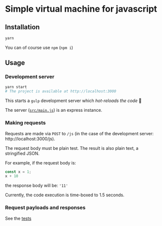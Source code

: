 # Simple virtual machine for javascript

## Installation
```bash
yarn
```
You can of course use `npm` (`npm i`)

## Usage
### Development server
```bash
yarn start
# The project is available at http://localhost:3000
```
This starts a `gulp` development server which _hot-reloads the code_ :rocket:

The server ([`src/main.js`](./src/main.js)) is an express instance.

### Making requests
Requests are made via `POST` to `/js` (in the case of the development server: http://localhost:3000/js).

The request body must be plain test. The result is also plain text, a stringified JSON.

For example, if the request body is:  
```javascript
const x = 1;
x + 10
```
the response body will be:
`'11'`

Currently, the code execution is time-boxed to 1.5 seconds. 

### Request payloads and responses
See the [tests](./tests/rest.spec.js)
